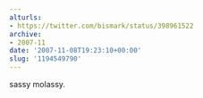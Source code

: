 ```yaml
---
alturls:
- https://twitter.com/bismark/status/398961522
archive:
- 2007-11
date: '2007-11-08T19:23:10+00:00'
slug: '1194549790'
---
```


sassy molassy.

